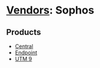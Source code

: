 # [Vendors](README.md): Sophos

## Products

- [Central](../products/e5a708c9-82be-4df9-8ea0-07cac95abf2a.md)
- [Endpoint](../products/6c0a9bbd-3d2c-4120-83f8-aa5e147c8c6b.md)
- [UTM 9](../products/0fb003bc-8383-442f-8f3d-afcfbaefe617.md)

